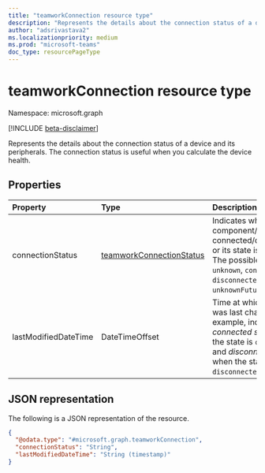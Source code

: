 ```yaml
---
title: "teamworkConnection resource type"
description: "Represents the details about the connection status of a device and its peripherals."
author: "adsrivastava2"
ms.localizationpriority: medium
ms.prod: "microsoft-teams"
doc_type: resourcePageType
---
```


# teamworkConnection resource type

Namespace: microsoft.graph

[!INCLUDE [beta-disclaimer](../../includes/beta-disclaimer.md)]

Represents the details about the connection status of a device and its peripherals.
The connection status is useful when you calculate the device health.

## Properties
|Property|Type|Description|
|:---|:---|:---|
|connectionStatus|[teamworkConnectionStatus](teamworkconnectionstatus.md)|Indicates whether a component/peripheral is connected/disconnected or its state is unknown. The possible values are: `unknown`, `connected`, `disconnected`, `unknownFutureValue`.|
|lastModifiedDateTime|DateTimeOffset|Time at which the state was last changed. For example, indicates _connected since_ when the state is `connected` and _disconnected since_ when the state is `disconnected`.|


## JSON representation
The following is a JSON representation of the resource.
<!-- {
  "blockType": "resource",
  "@odata.type": "microsoft.graph.teamworkConnection"
}
-->
``` json
{
  "@odata.type": "#microsoft.graph.teamworkConnection",
  "connectionStatus": "String",
  "lastModifiedDateTime": "String (timestamp)"
}
```

